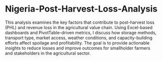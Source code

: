 # Nigeria-Post-Harvest-Loss-Analysis
This analysis examines the key factors that contribute to post-harvest loss (PHL) and revenue loss
in the agricultural value chain. Using Excel-based dashboards and PivotTable-driven metrics, I
discuss how storage methods, transport type, market access, weather conditions, and capacity-building efforts affect spoilage and profitability. The goal is to provide actionable insights to
reduce losses and improve outcomes for smallholder farmers and stakeholders in the agricultural
sector.

